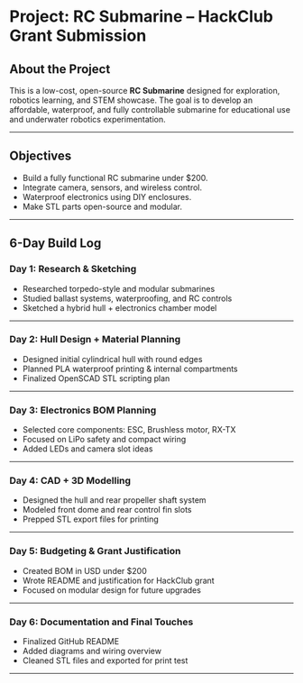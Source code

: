 #  Project: RC Submarine – HackClub Grant Submission

##  About the Project

This is a low-cost, open-source **RC Submarine** designed for exploration, robotics learning, and STEM showcase. The goal is to develop an affordable, waterproof, and fully controllable submarine for educational use and underwater robotics experimentation.

---

##  Objectives

- Build a fully functional RC submarine under $200.
- Integrate camera, sensors, and wireless control.
- Waterproof electronics using DIY enclosures.
- Make STL parts open-source and modular.

---

##  6-Day Build Log

###  Day 1: Research & Sketching  
- Researched torpedo-style and modular submarines  
- Studied ballast systems, waterproofing, and RC controls  
- Sketched a hybrid hull + electronics chamber model

---

###  Day 2: Hull Design + Material Planning  
- Designed initial cylindrical hull with round edges  
- Planned PLA waterproof printing & internal compartments  
- Finalized OpenSCAD STL scripting plan

---

###  Day 3: Electronics BOM Planning  
- Selected core components: ESC, Brushless motor, RX-TX  
- Focused on LiPo safety and compact wiring  
- Added LEDs and camera slot ideas

---

###  Day 4: CAD + 3D Modelling  
- Designed the hull and rear propeller shaft system  
- Modeled front dome and rear control fin slots  
- Prepped STL export files for printing

---

###  Day 5: Budgeting & Grant Justification  
- Created BOM in USD under $200  
- Wrote README and justification for HackClub grant  
- Focused on modular design for future upgrades

---

###  Day 6: Documentation and Final Touches  
- Finalized GitHub README  
- Added diagrams and wiring overview  
- Cleaned STL files and exported for print test

---
